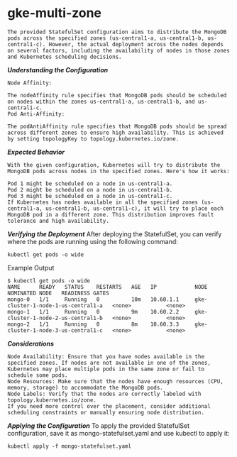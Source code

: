 # gke-multi-zone


```
The provided StatefulSet configuration aims to distribute the MongoDB pods across the specified zones (us-central1-a, us-central1-b, us-central1-c). However, the actual deployment across the nodes depends on several factors, including the availability of nodes in those zones and Kubernetes scheduling decisions.
```

***Understanding the Configuration***
```
Node Affinity:

The nodeAffinity rule specifies that MongoDB pods should be scheduled on nodes within the zones us-central1-a, us-central1-b, and us-central1-c.
Pod Anti-Affinity:

The podAntiAffinity rule specifies that MongoDB pods should be spread across different zones to ensure high availability. This is achieved by setting topologyKey to topology.kubernetes.io/zone.
```
***Expected Behavior***
```
With the given configuration, Kubernetes will try to distribute the MongoDB pods across nodes in the specified zones. Here's how it works:

Pod 1 might be scheduled on a node in us-central1-a.
Pod 2 might be scheduled on a node in us-central1-b.
Pod 3 might be scheduled on a node in us-central1-c.
If Kubernetes has nodes available in all the specified zones (us-central1-a, us-central1-b, us-central1-c), it will try to place each MongoDB pod in a different zone. This distribution improves fault tolerance and high availability.
```
***Verifying the Deployment***
After deploying the StatefulSet, you can verify where the pods are running using the following command:
```
kubectl get pods -o wide
```
Example Output
```
$ kubectl get pods -o wide
NAME      READY   STATUS    RESTARTS   AGE   IP            NODE                             NOMINATED NODE   READINESS GATES
mongo-0   1/1     Running   0          10m   10.60.1.1     gke-cluster-1-node-1-us-central1-a   <none>           <none>
mongo-1   1/1     Running   0          9m    10.60.2.2     gke-cluster-1-node-2-us-central1-b   <none>           <none>
mongo-2   1/1     Running   0          8m    10.60.3.3     gke-cluster-1-node-3-us-central1-c   <none>           <none>
```
***Considerations***
```
Node Availability: Ensure that you have nodes available in the specified zones. If nodes are not available in one of the zones, Kubernetes may place multiple pods in the same zone or fail to schedule some pods.
Node Resources: Make sure that the nodes have enough resources (CPU, memory, storage) to accommodate the MongoDB pods.
Node Labels: Verify that the nodes are correctly labeled with topology.kubernetes.io/zone.
If you need more control over the placement, consider additional scheduling constraints or manually ensuring node distribution.
```

***Applying the Configuration***
To apply the provided StatefulSet configuration, save it as mongo-statefulset.yaml and use kubectl to apply it:

```
kubectl apply -f mongo-statefulset.yaml
```